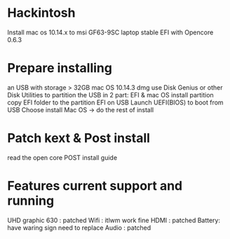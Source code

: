 # Hackintosh
Install mac os 10.14.x to msi GF63-9SC laptop
stable EFI with Opencore 0.6.3

# Prepare installing
an USB with storage > 32GB
mac OS 10.14.3 dmg
use Disk Genius or other Disk Utilities to partition the USB in 2 part: EFI & mac OS install partition
copy EFI folder to the partition EFI on USB
Launch UEFI(BIOS) to boot from USB
Choose install Mac OS -> do the rest of install

# Patch kext & Post install
read the open core POST install guide

# Features current support and running
UHD graphic 630 : patched
Wifi : itlwm work fine
HDMI : patched
Battery: have waring sign need to replace
Audio : patched

